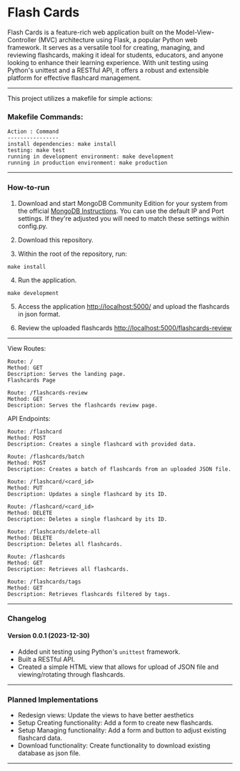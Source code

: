 # Flash Cards

Flash Cards is a feature-rich web application built on the Model-View-Controller (MVC) architecture using Flask, a popular Python web framework. It serves as a versatile tool for creating, managing, and reviewing flashcards, making it ideal for students, educators, and anyone looking to enhance their learning experience. With unit testing using Python's unittest and a RESTful API, it offers a robust and extensible platform for effective flashcard management.

<hr/>

This project utilizes a makefile for simple actions:

<h3>Makefile Commands:</h3>

    Action : Command
    ----------------
    install dependencies: make install
    testing: make test
    running in development environment: make development
    running in production environment: make production

<hr/>

<h3>How-to-run</h3>

1. Download and start MongoDB Community Edition for your system from the official [MongoDB Instructions](https://www.mongodb.com/docs/manual/installation/). You can use the default IP and Port settings. If they're adjusted you will need to match these settings within config.py.

2. Download this repository.

3. Within the root of the repository, run:

```
make install
```

4. Run the application.

```
make development
```

5. Access the application [http://localhost:5000/](http://localhost:5000/) and upload the flashcards in json format.

6. Review the uploaded flashcards [http://localhost:5000/flashcards-review](http://localhost:5000/flashcards-review)

<hr/>


View Routes:

    Route: /
    Method: GET
    Description: Serves the landing page.
    Flashcards Page

    Route: /flashcards-review
    Method: GET
    Description: Serves the flashcards review page.


API Endpoints:

    Route: /flashcard
    Method: POST
    Description: Creates a single flashcard with provided data.

    Route: /flashcards/batch
    Method: POST
    Description: Creates a batch of flashcards from an uploaded JSON file.

    Route: /flashcard/<card_id>
    Method: PUT
    Description: Updates a single flashcard by its ID.

    Route: /flashcard/<card_id>
    Method: DELETE
    Description: Deletes a single flashcard by its ID.

    Route: /flashcards/delete-all
    Method: DELETE
    Description: Deletes all flashcards.

    Route: /flashcards
    Method: GET
    Description: Retrieves all flashcards.

    Route: /flashcards/tags
    Method: GET
    Description: Retrieves flashcards filtered by tags.

<hr/>

### Changelog

#### Version 0.0.1 (2023-12-30)

- Added unit testing using Python's `unittest` framework.
- Built a RESTful API.
- Created a simple HTML view that allows for upload of JSON file and viewing/rotating through flashcards.

<hr/>

### Planned Implementations

- Redesign views: Update the views to have better aesthetics
- Setup Creating functionality: Add a form to create new flashcards.
- Setup Managing functionality: Add a form and button to adjust existing flashcard data.
- Download functionality: Create functionality to download existing database as json file.

<hr/>



